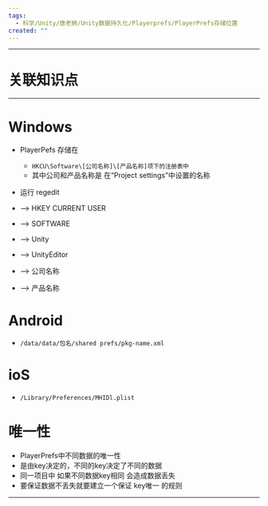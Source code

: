 ```yaml
---
tags:
  - 科学/Unity/唐老狮/Unity数据持久化/Playerprefs/PlayerPrefs存储位置
created: ""
---
```


---
# 关联知识点



---
# Windows

- PlayerPefs 存储在
	- `HKCU\Software\[公司名称]\[产品名称]项下的注册表中`
	- 其中公司和产品名称是 在“Project settings”中设置的名称

- 运行 regedit
- ——> HKEY CURRENT USER
- ——> SOFTWARE
- ——> Unity
- ——> UnityEditor
- ——> 公司名称
- ——> 产品名称
# Android

- `/data/data/包名/shared prefs/pkg-name.xml`
# ioS

- `/Library/Preferences/MHIDl.plist`
# 唯一性

- PlayerPrefs中不同数据的唯一性
- 是由key决定的，不同的key决定了不同的数据
- 同一项目中 如果不同数据key相同 会造成数据丢失
- 要保证数据不丢失就要建立一个保证 key唯一 的规则

---
